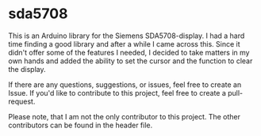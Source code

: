 # sda5708
This is an Arduino library for the Siemens SDA5708-display.
I had a hard time finding a good library and after a while I came across this. Since it didn't offer some of the features I needed, I decided to take matters in my own hands and added the ability to set the cursor and the function to clear the display.


If there are any questions, suggestions, or issues, feel free to create an Issue.
If you'd like to contribute to this project, feel free to create a pull-request.

Please note, that I am not the only contributor to this project. The other contributors can be found in the header file.
